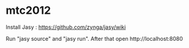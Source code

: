 mtc2012
=======

Install Jasy : https://github.com/zynga/jasy/wiki

Run "jasy source" and "jasy run". After that open http://localhost:8080
